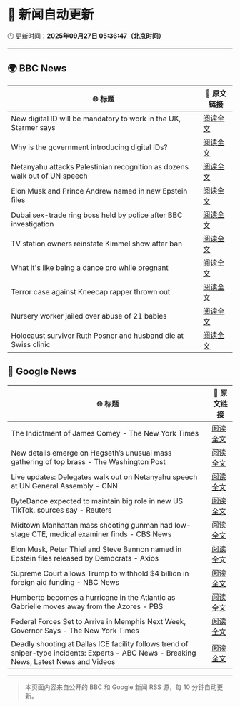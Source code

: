 # 🧠 新闻自动更新

🕒 更新时间：**2025年09月27日 05:36:47（北京时间）**

---

## 🌍 BBC News

| 🌐 标题 | 🔗 原文链接 |
|--------|-------------|
| New digital ID will be mandatory to work in the UK, Starmer says | [阅读全文](https://www.bbc.com/news/articles/cn832y43ql5o?at_medium=RSS&at_campaign=rss) |
| Why is the government introducing digital IDs? | [阅读全文](https://www.bbc.com/news/articles/clyl3lzzed2o?at_medium=RSS&at_campaign=rss) |
| Netanyahu attacks Palestinian recognition as dozens walk out of UN speech | [阅读全文](https://www.bbc.com/news/articles/cderxxylpzdo?at_medium=RSS&at_campaign=rss) |
| Elon Musk and Prince Andrew named in new Epstein files | [阅读全文](https://www.bbc.com/news/articles/cwyl8j1we0lo?at_medium=RSS&at_campaign=rss) |
| Dubai sex-trade ring boss held by police after BBC investigation | [阅读全文](https://www.bbc.com/news/articles/ce84ezl461po?at_medium=RSS&at_campaign=rss) |
| TV station owners reinstate Kimmel show after ban | [阅读全文](https://www.bbc.com/news/articles/cy7pm1jz0dlo?at_medium=RSS&at_campaign=rss) |
| What it's like being a dance pro while pregnant | [阅读全文](https://www.bbc.com/news/articles/clyd9xkplvko?at_medium=RSS&at_campaign=rss) |
| Terror case against Kneecap rapper thrown out | [阅读全文](https://www.bbc.com/news/articles/ce846r2drg8o?at_medium=RSS&at_campaign=rss) |
| Nursery worker jailed over abuse of 21 babies | [阅读全文](https://www.bbc.com/news/articles/c30616ev66eo?at_medium=RSS&at_campaign=rss) |
| Holocaust survivor Ruth Posner and husband die at Swiss clinic | [阅读全文](https://www.bbc.com/news/articles/cp8j256l79go?at_medium=RSS&at_campaign=rss) |

## 📰 Google News

| 🌐 标题 | 🔗 原文链接 |
|--------|-------------|
| The Indictment of James Comey - The New York Times | [阅读全文](https://news.google.com/rss/articles/CBMiiAFBVV95cUxPbkIyLTlpb2N0dkM5eTNVSnhsT1RPelBQVmRYZ2FDcElLTUVCb09HaWQ0LXpieGJicV9UTVB3am9EWEU1N1ZOZnlUTl9FRjZPRmdHbDJHc3lxcjBVdE5rWWNCTWlWd2hNQ2k0U2J6R2hlYlpwdjM1NnNtOUxGS25XY3ZDeW1WN0lo?oc=5) |
| New details emerge on Hegseth’s unusual mass gathering of top brass - The Washington Post | [阅读全文](https://news.google.com/rss/articles/CBMiogFBVV95cUxOckN0RVMzaVpLT0hKb0U5T0doV0k0TFUxbkxTajh2SFd3T1Z4Qll0eU9vQUVQZWk3Qm9oaTF0QzBOa1UyM29BRWhubmpzazEwd3k0Z25WWXN0ZndESXZ0aWZxRWZSNDdwZUNDYTFaTUFjY2VPd05vTEoxdGlRZktvZW9xdU15M3JwOU9ZVEE0bTR2QnNkNlRXd2lVZkROZ3dzV0E?oc=5) |
| Live updates: Delegates walk out on Netanyahu speech at UN General Assembly - CNN | [阅读全文](https://news.google.com/rss/articles/CBMiiAFBVV95cUxPOHNMNF9WWFhUVmFkTFBRN1VwaUZKQnZRNldKQU5QamJRODVuNlo0M0ZPYlhxNWlvVjFiVXhkVWdsQzI5ZVlwUzF5Q2dSZlBHQzhiRU90WjBQYmduQTM1U1Y5a2lZaWh4LUdQMHkwdjE2bGJIcnFOeFdjU0l4bVFtVDN0dEQzTWtP?oc=5) |
| ByteDance expected to maintain big role in new US TikTok, sources say - Reuters | [阅读全文](https://news.google.com/rss/articles/CBMitAFBVV95cUxOVUhNX0R5VHVXMjZCLXZwN0h5N19qUU80dmV2S2JyTEpTZ214aW1EVzJRRmw2UnBIc3dfbVJ6eVVkOTBxekNTVUIxX2RJSW5XMng1d0JzMURlM0tEQ0NBZ2ExZHNpMjk2SGVueEpxcl9Sa1hkaC1BOHRQaERIM3dWdE54RlFSUWVwMFY4VVM1TDgyVXZrcGRXX1BESDRRWEk0Qi11U0p6Mk9JUVQ2Z00tT3hQcFM?oc=5) |
| Midtown Manhattan mass shooting gunman had low-stage CTE, medical examiner finds - CBS News | [阅读全文](https://news.google.com/rss/articles/CBMilgFBVV95cUxOSUNuM0p6ZS1BbzRJLVFMR1VFZDdyUFBSMDFUOExRRjVmdkVTTzlrc2JEdVNaMXhuTVR6T2RIc1AwRzZNMENIaGNGU0FGUzMzNE00RG5tdjRFX2JIdlM0bzRHWWM4OFpSeFRNczEtYTc3WUpQRmVMZHJTaXRuSk5sempLcFdONVZWcmpPSmYxN3VTUVllNWc?oc=5) |
| Elon Musk, Peter Thiel and Steve Bannon named in Epstein files released by Democrats - Axios | [阅读全文](https://news.google.com/rss/articles/CBMiiAFBVV95cUxOWnljQzJ2czNBZjBYNGtWTFdOd0c5N2QtSnpFZzVZNDZ2cDZ3dlhJTVllY3pQbHlCbktVaW43Y1ljQVA2VEhXNExOTVpjVkhtNkk5dU1HOWt1M2Q1WVJCVXBzVDFzM0tEaDNKZ2hkWGRJVEJQWXF0c1lPbFBCTEdCUnpEX3BDSHlG?oc=5) |
| Supreme Court allows Trump to withhold $4 billion in foreign aid funding - NBC News | [阅读全文](https://news.google.com/rss/articles/CBMiwAFBVV95cUxOUWQ5V1hFZjV0Yk42RmFQVmZGWk5za2lkSHhPYzdGa2ZCT1ZCVEp5c0ZVc0hPTlJMYVFsWWtlTDVFVWpucjg5QjRaTVBidDN0OXJCRXhOcG9OeUNNQnBDWVktN2UyV0tONkxPOFZVcndxT3htQlQ2SFA1Q2FlVllIWVlUQ1JSbU4xaWRKMWFBUlNnMzVJNE1MbEJkYmlZaFFfZGJxV1NTdDRTbUtfN3pxbHFLY1hQcnVLWEtXSXdoSlnSAVZBVV95cUxQMHdaRnllUEZJNjB6NjJVVlh1XzNDU2JMSGVid09EM0U1Zm5JSF9jUzhoaUh5aUY2SHJ3cU8yWmdzWklYR214d3V5SW5IMEpNLV9zTkl1Zw?oc=5) |
| Humberto becomes a hurricane in the Atlantic as Gabrielle moves away from the Azores - PBS | [阅读全文](https://news.google.com/rss/articles/CBMivAFBVV95cUxNUDMtWHVYWFREOU9uck1XdWhpSUVlQ3RLTV9JT2VmOVZvLWNBcy1iTHM4TDNSWDZSRmVyYjJLbnBtNURNUnlmaDhoLUhvR3EzZkpJVlV1Zl9YNlBPYWFVY0Q4LURmcFVKWmdDcjNCUzQwN2J0U3JmVXRBNmtjQUdSNXgzcUNYSnZ1d0xGeHB4WVpEV1F6MzhRWFhPd2JHVktKM3ZDekdDQ1BhV2hILTAway1fMmM5YmNfMkVzbA?oc=5) |
| Federal Forces Set to Arrive in Memphis Next Week, Governor Says - The New York Times | [阅读全文](https://news.google.com/rss/articles/CBMihwFBVV95cUxPVnhYYUQxSlR5cFNsYUtWckJoeXhuV3ZMVjhyOUNuN0RvRENyWkZfTjZvd2R3ampWR1F2UTZPU2ZpLW1JSWVWeHNuS29TQUswS0w2SEt5SW5nTWpQQnBLZEI4dmtDbmpoNWFqQjdYZFZQMm1EaVlKVzVHc2hOeERDSXY1NXVFdkE?oc=5) |
| Deadly shooting at Dallas ICE facility follows trend of sniper-type incidents: Experts - ABC News - Breaking News, Latest News and Videos | [阅读全文](https://news.google.com/rss/articles/CBMinwFBVV95cUxPc3ZEV2RNZF9aU1k1aGhfdVdYTy1iRlZxdHNnQjVCTElvNl8ycU1LX1pzM1hWMm5XZUtUbXhGTmlCLS0yY3U3UF8tdFRORDRGQUtlWVVLTHZMRnJDbENKNUhVc0w3Tm56eXpxeWZBZ3E2RXhqSnpremJ4UWhYdVVkdlpGWHB6U0ZZQ3phYWhVZXc2SllkSjVOU2pwbnN2TjTSAaQBQVVfeXFMTU9vOHdya25IcHRmajF2Nmc0R1psRTBsM2d3TU9VanhQSTdpbF9lUGtmNWdIWndsMHJKa0c1OGxTWFdPd0lmTE1nZ2JVQXdIZG5iVU9JRG9HUVRLRkRaWU1JWXBpemhsVDBzYW40NlFBZzFwYU9DZWVMSGdSTkN4azdzeDhrM1JSeXlOQTcyUVB6UWtrOHd5VTVIeERtalVBeHFWRVc?oc=5) |

---
> 本页面内容来自公开的 BBC 和 Google 新闻 RSS 源，每 10 分钟自动更新。